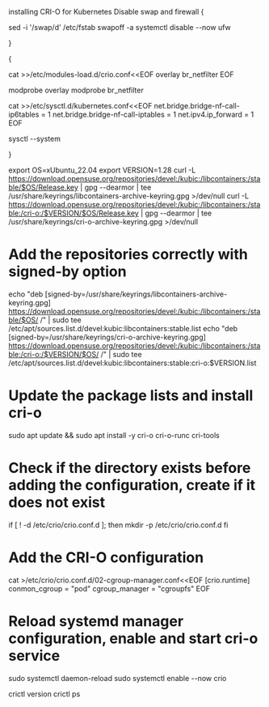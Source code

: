 installing CRI-O for Kubernetes
Disable swap and firewall
{

sed -i '/swap/d' /etc/fstab
swapoff -a
systemctl disable --now ufw

}

{

cat >>/etc/modules-load.d/crio.conf<<EOF
overlay
br_netfilter
EOF

modprobe overlay
modprobe br_netfilter

cat >>/etc/sysctl.d/kubernetes.conf<<EOF
net.bridge.bridge-nf-call-ip6tables = 1
net.bridge.bridge-nf-call-iptables  = 1
net.ipv4.ip_forward                 = 1
EOF

sysctl --system

}

export OS=xUbuntu_22.04
export VERSION=1.28
curl -L https://download.opensuse.org/repositories/devel:/kubic:/libcontainers:/stable/$OS/Release.key | gpg --dearmor | tee /usr/share/keyrings/libcontainers-archive-keyring.gpg >/dev/null
curl -L https://download.opensuse.org/repositories/devel:/kubic:/libcontainers:/stable:/cri-o:/$VERSION/$OS/Release.key | gpg --dearmor | tee /usr/share/keyrings/cri-o-archive-keyring.gpg >/dev/null
# Add the repositories correctly with signed-by option
echo "deb [signed-by=/usr/share/keyrings/libcontainers-archive-keyring.gpg] https://download.opensuse.org/repositories/devel:/kubic:/libcontainers:/stable/$OS/ /" | sudo tee /etc/apt/sources.list.d/devel:kubic:libcontainers:stable.list
echo "deb [signed-by=/usr/share/keyrings/cri-o-archive-keyring.gpg] https://download.opensuse.org/repositories/devel:/kubic:/libcontainers:/stable:/cri-o:/$VERSION/$OS/ /" | sudo tee /etc/apt/sources.list.d/devel:kubic:libcontainers:stable:cri-o:$VERSION.list
# Update the package lists and install cri-o
sudo apt update && sudo apt install -y cri-o cri-o-runc cri-tools

# Check if the directory exists before adding the configuration, create if it does not exist
if [ ! -d /etc/crio/crio.conf.d ]; then
    mkdir -p /etc/crio/crio.conf.d
fi

# Add the CRI-O configuration
cat >/etc/crio/crio.conf.d/02-cgroup-manager.conf<<EOF
[crio.runtime]
conmon_cgroup = "pod"
cgroup_manager = "cgroupfs"
EOF

# Reload systemd manager configuration, enable and start cri-o service
sudo systemctl daemon-reload
sudo systemctl enable --now crio


crictl version
crictl ps

